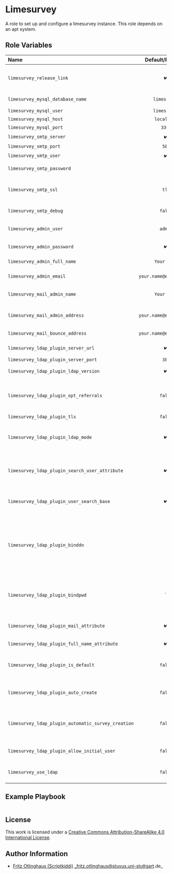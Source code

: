 # Limesurvey

A role to set up and configure a limesurvey instance. This role depends on an apt system.


## Role Variables

| Name                                               |    Default/Required     | Description                                                                                                    |
|:---------------------------------------------------|:-----------------------:|:---------------------------------------------------------------------------------------------------------------|
| `limesurvey_release_link`                          |   :heavy_check_mark:    | Link to the tar.gz file of the survey instance to be installed                                                 |
| `limesurvey_mysql_database_name`                   |      `limesurvey`       | The database name                                                                                              |
| `limesurvey_mysql_user`                            |      `limesurvey`       | Mysql user                                                                                                     |
| `limesurvey_mysql_host`                            |       `localhost`       | Mysql host                                                                                                     |
| `limesurvey_mysql_port`                            |         `3306`          | Mysql port                                                                                                     |
| `limesurvey_smtp_server`                           |   :heavy_check_mark:    | SMTP server url                                                                                                |
| `limesurvey_smtp_port`                             |          `587`          | SMTP Port                                                                                                      |
| `limesurvey_smtp_user`                             |   :heavy_check_mark:    | SMTP User                                                                                                      |
| `limesurvey_smtp_password`                         |           ` `           | SMTP password                                                                                                  |
| `limesurvey_smtp_ssl`                              |          `tls`          | SMTP encryption either `ssl`, `tls` or ` `                                                                     |
| `limesurvey_smtp_debug`                            |         `false`         | SMTP debug option                                                                                              |
| `limesurvey_admin_user`                            |         `admin`         | Admin nickname default                                                                                         |
| `limesurvey_admin_password`                        |   :heavy_check_mark:    | Admin password                                                                                                 |
| `limesurvey_admin_full_name`                       |       `Your Name`       | Full name of the administrator                                                                                 |
| `limesurvey_admin_email`                           | `your.name@example.com` | Admin email address                                                                                            |
| `limesurvey_mail_admin_name`                       |       `Your Name`       | Sender name for outgoing emails                                                                                |
| `limesurvey_mail_admin_address`                    | `your.name@example.com` | Sender address of outgoing emails                                                                              |
| `limesurvey_mail_bounce_address`                   | `your.name@example.com` | Email address for bounces                                                                                      |
| `limesurvey_ldap_plugin_server_url`                |   :heavy_check_mark:    | Url to your ldap server                                                                                        |
| `limesurvey_ldap_plugin_server_port`               |          `389`          | Ldap port                                                                                                      |
| `limesurvey_ldap_plugin_ldap_version`              |   :heavy_check_mark:    | Ldap version either `2` or `3`'                                                                                |
| `limesurvey_ldap_plugin_opt_referrals`             |         `false`         | Select true if referrals must be followed (use false for ActiveDirectory)                                      |
| `limesurvey_ldap_plugin_tls`                       |         `false`         | Use tls either                                                                                                 |
| `limesurvey_ldap_plugin_ldap_mode`                 |   :heavy_check_mark:    | How limesurvey should connect to ldap either `simplebind` or `searchandbind`                                   |
| `limesurvey_ldap_plugin_search_user_attribute`     |   :heavy_check_mark:    | Attribute to compare to the given login can be uid, cn, mail, ...                                              |
| `limesurvey_ldap_plugin_user_search_base`          |   :heavy_check_mark:    | List of Base DN for the user search operation.                                                                 |
| `limesurvey_ldap_plugin_binddn`                    |           ` `           | Optional DN of the LDAP account used to search for the end-user's DN. An anonymous bind is performed if empty. |
| `limesurvey_ldap_plugin_bindpwd`                   |           ``            | Password of the LDAP account used to search for the end-user's DN if previoulsy set                            |
| `limesurvey_ldap_plugin_mail_attribute`            |   :heavy_check_mark:    | LDAP attribute of email address                                                                                |
| `limesurvey_ldap_plugin_full_name_attribute`       |   :heavy_check_mark:    | LDAP attribute of full name                                                                                    |
| `limesurvey_ldap_plugin_is_default`                |         `false`         | Set to `1` to make ldap the default authentication method                                                      |
| `limesurvey_ldap_plugin_auto_create`               |         `false`         | Automatically create user if it exists in LDAP server                                                          |
| `limesurvey_ldap_plugin_automatic_survey_creation` |         `false`         | Grant survey creation permission to automatically created users                                                |
| `limesurvey_ldap_plugin_allow_initial_user`        |         `false`         | Allow initial user to login via LDAP                                                                           |
| `limesurvey_use_ldap`                              |         `false`         | Enable the limesurvey ldap plugin                                                                              |

## Example Playbook

```yml
```

## License

This work is licensed under a [Creative Commons Attribution-ShareAlike 4.0 International License](https://creativecommons.org/licenses/by-sa/4.0/).


## Author Information

- [Fritz Otlinghaus (Scriptkiddi)](https://github.com/scriptkiddi) _fritz.otlinghaus@stuvus.uni-stuttgart.de_
